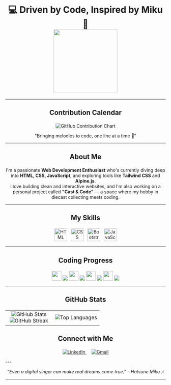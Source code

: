 <h1 align="center">
  💻 Driven by Code, Inspired by Miku 🎤  
  <br>
  <img src="https://media.tenor.com/3RyoX63Hg3QAAAAC/hatsune-miku-vocaloid.gif" height="200"/>
</h1>

---

## <p align="center">Contribution Calendar</p>

<p align="center">
  <img src="https://ghchart.rshah.org/4FA4FF/Nafa369" alt="GitHub Contribution Chart" />
</p>
<p align="center">"Bringing melodies to code, one line at a time 🎵"</p>

---

## <p align="center">About Me</p>

<p align="center">
  I'm a passionate <strong>Web Development Enthusiast</strong> who's currently diving deep into 
  <strong>HTML, CSS, JavaScript</strong>, and exploring tools like <strong>Tailwind CSS</strong> and <strong>Alpine.js</strong>.<br>
  I love building clean and interactive websites, and I'm also working on a personal project called <strong>"Cast & Code"</strong> — a space where my hobby in diecast collecting meets coding.
</p>

---

## <p align="center">My Skills</p>

<p align="center">
  <img src="https://cdn.jsdelivr.net/gh/devicons/devicon/icons/html5/html5-original.svg" height="40" alt="HTML" />
  &nbsp;
  <img src="https://cdn.jsdelivr.net/gh/devicons/devicon/icons/css3/css3-original.svg" height="40" alt="CSS" />
  &nbsp;
  <img src="https://cdn.jsdelivr.net/gh/devicons/devicon/icons/bootstrap/bootstrap-original.svg" height="40" alt="Bootstrap" />
  &nbsp;
  <img src="https://cdn.jsdelivr.net/gh/devicons/devicon/icons/javascript/javascript-original.svg" height="40" alt="JavaScript" />
</p>

---

## <p align="center">Coding Progress</p>

<div align="center">
  <img src="https://cdn.jsdelivr.net/gh/devicons/devicon/icons/html5/html5-original.svg" width="30"/>
  <img src="https://img.shields.io/badge/Progress-90%25-4CAF50?style=for-the-badge&labelColor=555&color=ef5eff" />
  <img src="https://cdn.jsdelivr.net/gh/devicons/devicon/icons/css3/css3-original.svg" width="30"/>
  <img src="https://img.shields.io/badge/Progress-80%25-4CAF50?style=for-the-badge&labelColor=555&color=62d5ff" />
  <img src="https://cdn.jsdelivr.net/gh/devicons/devicon/icons/bootstrap/bootstrap-original.svg" width="30"/>
  <img src="https://img.shields.io/badge/Progress-80%25-4CAF50?style=for-the-badge&labelColor=555&color=6f42c1" />
  <img src="https://cdn.jsdelivr.net/gh/devicons/devicon/icons/javascript/javascript-original.svg" width="30"/>
  <img src="https://img.shields.io/badge/Progress-40%25-4CAF50?style=for-the-badge&labelColor=555&color=f7df1e" />
</div>


---

## <p align="center">GitHub Stats</p>

<table align="center"><tbody>
<tr>
<td width="50%" align="center">
  
<img src="https://readme-stats-fork-mauve.vercel.app/api/?username=Nafa369&theme=dark&show_icons=true&count_private=true&bg_color=30,2BC0E4,4FA4FF&title_color=fff&text_color=fff" alt="GitHub Stats" />

<br>

<img src="https://github-readme-streak-stats-five-roan.vercel.app?user=Nafa369&theme=dark&background=45,2BC0E4,4FA4FF&stroke=fff&ring=fff&fire=FF5EDF&currStreakLabel=fff" alt="GitHub Streak" />

</td>
<td width="50%" align="center">

<img src="https://readme-stats-fork-mauve.vercel.app/api/top-langs/?username=Nafa369&theme=dark&hide_border=false&no-bg=true&no-frame=true&langs_count=6&bg_color=30,2BC0E4,4FA4FF&title_color=fff&text_color=fff" alt="Top Languages" />

</td>
</tr>
</tbody></table>


## <p align="center">Connect with Me</p>

<p align="center">
  <a href="https://id.linkedin.com/in/imamul-hunafa-7245a6373" target="_blank">
    <img src="https://img.icons8.com/color/48/000000/linkedin.png" alt="LinkedIn" />
  </a>
  &nbsp;&nbsp;&nbsp;
  <a href="mailto:imamulhunafa.kmj@gmail.com" target="_blank">
    <img src="https://img.icons8.com/color/48/000000/gmail--v1.png" alt="Gmail" />
  </a>
</p>
---

<p align="center">
  <i>“Even a digital singer can make real dreams come true.” – Hatsune Miku 🎶</i>
</p>

---
